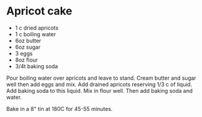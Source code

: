# Apricot cake

* 1 c dried apricots
* 1 c boiling water
* 6oz butter
* 6oz sugar
* 3 eggs
* 8oz flour
* 3/4t baking soda

Pour boiling water over apricots and leave to stand.  Cream butter and sugar well then add eggs and mix.  Add drained apricots reserving 1/3 c of liquid.  Add baking soda to this liquid.  Mix in flour well.  Then add baking soda and water.  

Bake in a 8" tin at 180C for 45-55 minutes.


